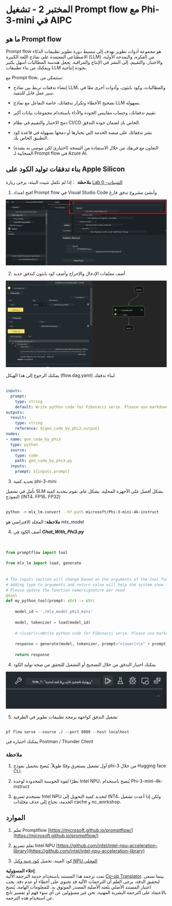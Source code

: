 <!--
CO_OP_TRANSLATOR_METADATA:
{
  "original_hash": "3dbbf568625b1ee04b354c2dc81d3248",
  "translation_date": "2025-07-17T04:22:51+00:00",
  "source_file": "md/02.Application/02.Code/Phi3/VSCodeExt/HOL/Apple/02.PromptflowWithMLX.md",
  "language_code": "ar"
}
-->
# **المختبر 2 - تشغيل Prompt flow مع Phi-3-mini في AIPC**

## **ما هو Prompt flow**

Prompt flow هو مجموعة أدوات تطوير تهدف إلى تبسيط دورة تطوير تطبيقات الذكاء الاصطناعي المعتمدة على نماذج اللغة الكبيرة (LLM) من الفكرة، والنمذجة الأولية، والاختبار، والتقييم، إلى النشر في الإنتاج والمراقبة. يجعل هندسة المطالبات أسهل بكثير ويمكنك من بناء تطبيقات LLM بجودة إنتاجية.

مع Prompt flow، ستتمكن من:

- إنشاء تدفقات تربط بين نماذج LLM، والمطالبات، وكود بايثون، وأدوات أخرى معًا في سير عمل قابل للتنفيذ.

- تصحيح الأخطاء وتكرار تدفقاتك، خاصة التفاعل مع نماذج LLM بسهولة.

- تقييم تدفقاتك، وحساب مقاييس الجودة والأداء باستخدام مجموعات بيانات أكبر.

- دمج الاختبار والتقييم في نظام CI/CD الخاص بك لضمان جودة التدفق.

- نشر تدفقاتك على منصة الخدمة التي تختارها أو دمجها بسهولة في قاعدة كود التطبيق الخاص بك.

- (اختياري لكن موصى به بشدة) التعاون مع فريقك من خلال الاستفادة من النسخة السحابية لـ Prompt flow في Azure AI.

## **بناء تدفقات توليد الكود على Apple Silicon**

***ملاحظة*** ：إذا لم تكمل تثبيت البيئة، يرجى زيارة [Lab 0 -التثبيتات](./01.Installations.md)

1. افتح امتداد Prompt flow في Visual Studio Code وأنشئ مشروع تدفق فارغ

![create](../../../../../../../../../translated_images/pf_create.bde888dc83502eba082a058175bbf1eee6791219795393a386b06fd3043ec54d.ar.png)

2. أضف معلمات الإدخال والإخراج وأضف كود بايثون كتدفق جديد

![flow](../../../../../../../../../translated_images/pf_flow.520824c0969f2a94f17e947f86bdc4b4c6c88a2efa394fe3bcfb58c0dbc578a7.ar.png)

يمكنك الرجوع إلى هذا الهيكل (flow.dag.yaml) لبناء تدفقك

```yaml

inputs:
  prompt:
    type: string
    default: Write python code for Fibonacci serie. Please use markdown as output
outputs:
  result:
    type: string
    reference: ${gen_code_by_phi3.output}
nodes:
- name: gen_code_by_phi3
  type: python
  source:
    type: code
    path: gen_code_by_phi3.py
  inputs:
    prompt: ${inputs.prompt}


```

3. تحديد كمية phi-3-mini

نأمل في تشغيل SLM بشكل أفضل على الأجهزة المحلية. بشكل عام، نقوم بتحديد كمية النموذج (INT4، FP16، FP32)

```bash

python -m mlx_lm.convert --hf-path microsoft/Phi-3-mini-4k-instruct

```

**ملاحظة:** المجلد الافتراضي هو mlx_model

4. أضف الكود في ***Chat_With_Phi3.py***

```python


from promptflow import tool

from mlx_lm import load, generate


# The inputs section will change based on the arguments of the tool function, after you save the code
# Adding type to arguments and return value will help the system show the types properly
# Please update the function name/signature per need
@tool
def my_python_tool(prompt: str) -> str:

    model_id = './mlx_model_phi3_mini'

    model, tokenizer = load(model_id)

    # <|user|>\nWrite python code for Fibonacci serie. Please use markdown as output<|end|>\n<|assistant|>

    response = generate(model, tokenizer, prompt="<|user|>\n" + prompt  + "<|end|>\n<|assistant|>", max_tokens=2048, verbose=True)

    return response


```

4. يمكنك اختبار التدفق من خلال التصحيح أو التشغيل للتحقق من صحة توليد الكود

![RUN](../../../../../../../../../translated_images/pf_run.4239e8a0b420a58284edf6ee1471c1697c345670313c8e7beac0edaee15b9a9d.ar.png)

5. تشغيل التدفق كواجهة برمجة تطبيقات تطوير في الطرفية

```

pf flow serve --source ./ --port 8080 --host localhost   

```

يمكنك اختباره في Postman / Thunder Client

### **ملاحظة**

1. أول تشغيل يستغرق وقتًا طويلاً. يُنصح بتحميل نموذج phi-3 من خلال Hugging face CLI.

2. نظرًا لقوة الحوسبة المحدودة لوحدة Intel NPU، يُنصح باستخدام Phi-3-mini-4k-instruct

3. نستخدم تسريع Intel NPU لتحديد كمية التحويل إلى INT4، ولكن إذا أعدت تشغيل الخدمة، تحتاج إلى حذف مجلدات cache و nc_workshop.

## **الموارد**

1. تعلم Promptflow [https://microsoft.github.io/promptflow/](https://microsoft.github.io/promptflow/)

2. تعلم تسريع Intel NPU [https://github.com/intel/intel-npu-acceleration-library](https://github.com/intel/intel-npu-acceleration-library)

3. كود العينة، تحميل [كود عينة وكيل NPU المحلي](../../../../../../../../../code/07.Lab/01/AIPC/local-npu-agent)

**إخلاء المسؤولية**:  
تمت ترجمة هذا المستند باستخدام خدمة الترجمة الآلية [Co-op Translator](https://github.com/Azure/co-op-translator). بينما نسعى لتحقيق الدقة، يرجى العلم أن الترجمات الآلية قد تحتوي على أخطاء أو عدم دقة. يجب اعتبار المستند الأصلي بلغته الأصلية المصدر الموثوق به. للمعلومات الهامة، يُنصح بالاعتماد على الترجمة البشرية المهنية. نحن غير مسؤولين عن أي سوء فهم أو تفسير ناتج عن استخدام هذه الترجمة.